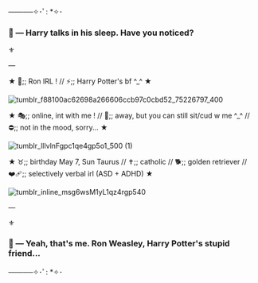 ─────✧･ﾟ: *✧･
### 🦁 — Harry talks in his sleep. Have you noticed?

⚜︎

—

★ 👑;; Ron IRL ! // ⚡;; Harry Potter's bf ^_^ ★

![tumblr_f88100ac62698a266606ccb97c0cbd52_75226797_400](https://github.com/user-attachments/assets/b929cb3c-d134-4834-b7ec-faea19efc9a1)


★ 🎭;; online, int with me ! //
🌙;; away, but you can still sit/cud w me ^_^ //
⛔;; not in the mood, sorry... ★

![tumblr_lllvlnFgpc1qe4gp5o1_500 (1)](https://github.com/user-attachments/assets/f8374940-2885-4596-8a25-c10fcbe584f8)


★ ♉;; birthday May 7, Sun Taurus // ✝️;; catholic // 🐕;; golden retriever // ❤️‍🩹;; selectively verbal irl (ASD + ADHD) ★

![tumblr_inline_msg6wsM1yL1qz4rgp540](https://github.com/user-attachments/assets/6a125890-554f-4de3-89a4-8ff788cb0d08)

—

⚜︎

### 🦁 — Yeah, that's me. Ron Weasley, Harry Potter's stupid friend...
─────✧･ﾟ: *✧･

